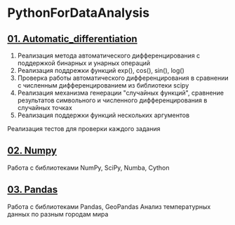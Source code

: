 # PythonForDataAnalysis
## [01. Automatic_differentiation](https://github.com/DmitryMogilnikov/PythonForDataAnalysis/blob/main/01.%20Automatic_differentiation.ipynb)
1.	Реализация метода автоматического дифференцирования с поддержкой бинарных и унарных операций
2.	Реализация поддрежки функций exp(), cos(), sin(), log()
3.	Проверка работы автоматического дифференцирования в сравнении с численным дифференцированием из библиотеки scipy
4.  Реализация механизма генерации "случайных функций", сравнение результатов символьного и численного дифференцирования в случайных точках 
5.  Реализация поддержки функций нескольких аргументов

Реализация тестов для проверки каждого задания

## [02. Numpy](https://github.com/DmitryMogilnikov/PythonForDataAnalysis/blob/main/02.%20Numpy.ipynb)
Работа с библиотеками NumPy, SciPy, Numba, Cython 

## [03. Pandas](https://github.com/DmitryMogilnikov/PythonForDataAnalysis/tree/main/03.%20Pandas)
Работа с библиотеками Pandas, GeoPandas
Анализ температурных данных по разным городам мира
